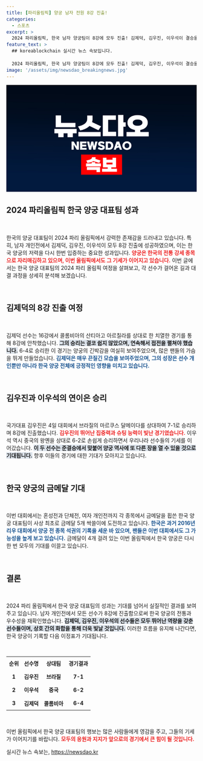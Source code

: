 ```yaml
---
title: [파리올림픽] 양궁 남자 전원 8강 진출!
categories:
  - 스포츠
excerpt: >
  2024 파리올림픽, 한국 남자 양궁팀이 8강에 모두 진출! 김제덕, 김우진, 이우석이 결승을 향해 전진하며 금메달 5개 싹쓸이에 도전한다. 양궁의 새로운 역사를 만들어낼 수 있을지 주목!
feature_text: >
  ## koreablockchain 실시간 뉴스 속보입니다.

  2024 파리올림픽, 한국 남자 양궁팀이 8강에 모두 진출! 김제덕, 김우진, 이우석이 결승을 향해 전진하며 금메달 5개 싹쓸이에 도전한다. 양궁의 새로운 역사를 만들어낼 수 있을지 주목!
image: '/assets/img/newsdao_breakingnews.jpg'
---
```


<p><img src="/assets/img/newsdao_breakingnews.jpg" alt="koreablockchain 속보" /></p>

<h2 data-ke-size="size26">2024 파리올림픽 한국 양궁 대표팀 성과</h2>

<p data-ke-size="size16">&nbsp;</p>

<p>한국의 양궁 대표팀이 2024 파리 올림픽에서 강력한 존재감을 드러내고 있습니다. 특히, 남자 개인전에서 김제덕, 김우진, 이우석이 모두 8강 진출에 성공하였으며, 이는 한국 양궁의 저력을 다시 한번 입증하는 중요한 성과입니다. <b><span style="color: #ee2323;">양궁은 한국의 전통 강세 종목으로 자리매김하고 있으며, 이번 올림픽에서도 그 기세가 이어지고 있습니다.</span></b> 이번 글에서는 한국 양궁 대표팀의 2024 파리 올림픽 여정을 살펴보고, 각 선수가 걸어온 길과 대결 과정을 상세히 분석해 보겠습니다.</p>

<p data-ke-size="size16">&nbsp;</p>

<h2 data-ke-size="size26">김제덕의 8강 진출 여정</h2>

<p data-ke-size="size16">&nbsp;</p>

<p>김제덕 선수는 16강에서 콜롬비아의 산티아고 아르칠라를 상대로 한 치열한 경기를 통해 8강에 안착했습니다. <b><span style="background-color: #21538527;">그의 승리는 결코 쉽지 않았으며, 연속해서 접전을 펼쳐야 했습니다.</span></b> 6-4로 승리한 이 경기는 양궁의 긴박감을 여실히 보여주었으며, 많은 팬들의 가슴을 뛰게 만들었습니다. <b><span style="color: #1a5490;">김제덕은 매우 끈질긴 모습을 보여주었으며, 그의 성장은 선수 개인뿐만 아니라 한국 양궁 전체에 긍정적인 영향을 미치고 있습니다.</span></b></p>

<p data-ke-size="size16">&nbsp;</p>

<h2 data-ke-size="size26">김우진과 이우석의 연이은 승리</h2>

<p data-ke-size="size16">&nbsp;</p>

<p>국가대표 김우진은 4일 대회에서 브라질의 마르쿠스 달메이다를 상대하여 7-1로 승리하며 8강에 진출했습니다. <b><span style="color: #ee2323;">김우진의 뛰어난 집중력과 슈팅 능력이 빛난 경기였습니다.</span></b> 이우석 역시 중국의 왕옌을 상대로 6-2로 손쉽게 승리하면서 우리나라 선수들의 기세를 이어갔습니다. <b><span style="background-color: #21538527;">이 두 선수는 준결승에서 맞붙어 양궁 역사에 또 다른 장을 열 수 있을 것으로 기대됩니다.</span></b> 향후 이들의 경기에 대한 기대가 모아지고 있습니다.</p>

<p data-ke-size="size16">&nbsp;</p>

<h2 data-ke-size="size26">한국 양궁의 금메달 기대</h2>

<p data-ke-size="size16">&nbsp;</p>

<p>이번 대회에서는 혼성전과 단체전, 여자 개인전까지 각 종목에서 금메달을 휩쓴 한국 양궁 대표팀이 사상 최초로 금메달 5개 싹쓸이에 도전하고 있습니다. <b><span style="color: #1a5490;">한국은 과거 2016년 리우 대회에서 양궁 전 종목 석권의 기록을 세운 바 있으며, 팬들은 이번 대회에서도 그 가능성을 높게 보고 있습니다.</span></b> 금메달이 4개 걸려 있는 이번 올림픽에서 한국 양궁은 다시 한 번 모두의 기대를 이끌고 있습니다.</p>

<p data-ke-size="size16">&nbsp;</p>

<h2 data-ke-size="size26">결론</h2>

<p data-ke-size="size16">&nbsp;</p>

<p>2024 파리 올림픽에서 한국 양궁 대표팀의 성과는 기대를 넘어서 실질적인 결과를 보여주고 있습니다. 남자 개인전에서 모든 선수가 8강에 진출함으로써 한국 양궁의 전통과 우수성을 재확인했습니다. <b><span style="background-color: #21538527;">김제덕, 김우진, 이우석의 선수들은 모두 뛰어난 역량을 갖춘 선수들이며, 상호 간의 화합을 통해 더욱 빛날 것입니다.</span></b> 이러한 흐름을 유지해 나간다면, 한국 양궁이 기록할 다음 이정표가 기대됩니다.</p>

<p data-ke-size="size16">&nbsp;</p>

<table style="width: 100%; border-collapse: collapse; table-layout: fixed;">
    <tbody>
        <tr>
            <td style="text-align: center; height: 30px;"><b>순위</b></td>
            <td style="text-align: center; height: 30px;"><b>선수명</b></td>
            <td style="text-align: center; height: 30px;"><b>상대팀</b></td>
            <td style="text-align: center; height: 30px;"><b>경기결과</b></td>
        </tr>
        <tr>
            <td style="text-align: center; height: 30px;"><b>1</b></td>
            <td style="text-align: center; height: 30px;"><b>김우진</b></td>
            <td style="text-align: center; height: 30px;"><b>브라질</b></td>
            <td style="text-align: center; height: 30px;"><b>7-1</b></td>
        </tr>
        <tr>
            <td style="text-align: center; height: 30px;"><b>2</b></td>
            <td style="text-align: center; height: 30px;"><b>이우석</b></td>
            <td style="text-align: center; height: 30px;"><b>중국</b></td>
            <td style="text-align: center; height: 30px;"><b>6-2</b></td>
        </tr>
        <tr>
            <td style="text-align: center; height: 30px;"><b>3</b></td>
            <td style="text-align: center; height: 30px;"><b>김제덕</b></td>
            <td style="text-align: center; height: 30px;"><b>콜롬비아</b></td>
            <td style="text-align: center; height: 30px;"><b>6-4</b></td>
        </tr>
    </tbody>
</table>

<p data-ke-size="size16">&nbsp;</p>

<p>이번 올림픽에서 한국 양궁 대표팀의 행보는 많은 사람들에게 영감을 주고, 그들의 기세가 이어지기를 바랍니다. <b><span style="color: #ee2323;">모두의 응원과 지지가 앞으로의 경기에서 큰 힘이 될 것입니다.</span></b></p>
실시간 뉴스 속보는, <a href="https://newsdao.kr" rel="dofollow">https://newsdao.kr</a>



